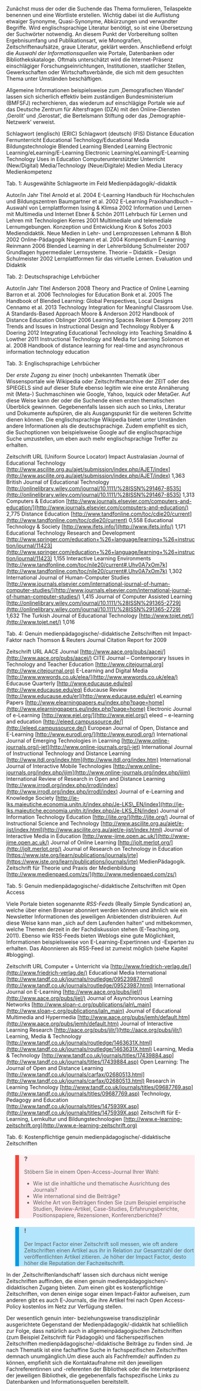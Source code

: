 <!-- filename: 02_Vorbereitung.md -->
<!-- title: Vorbereitung -->

Zunächst muss der oder die Suchende das Thema formulieren, Teilaspekte benennen und eine Wortliste erstellen. Wichtig dabei ist die Auflistung etwaiger Synonyme, Quasi-Synonyme, Abkürzungen und verwandter Begriffe. Wird englischsprachige Literatur benötigt, so ist eine Übersetzung der Suchwörter notwendig. An diesem Punkt der Vorbereitung sollten Ergebnisumfang und Publikationsart, wie Monografien, Zeitschriftenaufsätze, graue Literatur, geklärt werden. Anschließend erfolgt die *Auswahl der Informationsquellen* wie Portale, Datenbanken oder Bibliothekskataloge. Oftmals unterschätzt wird die Internet-Präsenz einschlägiger Forschungseinrichtungen, Institutionen, staatlicher Stellen, Gewerkschaften oder Wirtschaftsverbände, die sich mit dem gesuchten Thema unter Umständen beschäftigen.

Allgemeine Informationen beispielsweise zum ‚Demografischen Wandel’ lassen sich sicherlich effektiv beim zuständigen Bundesministerium (BMFSFJ) recherchieren, das wiederum auf einschlägige Portale wie auf das Deutsche Zentrum für Altersfragen (DZA) mit den Online-Diensten ‚Gerolit’ und ‚Gerostat’, die Bertelsmann Stiftung oder das ‚Demographie-Netzwerk’ verweist.

Schlagwort (englisch) (ERIC) Schlagwort (deutsch) (FIS) Distance Education Fernunterricht Educational Technology/Educational Media Bildungstechnologie Blended Learning Blended Learning Electronic Learning/eLearning/E-Learning Electronic Learning/eLearning/E-Learning Technology Uses in Education Computerunterstützter Unterricht (New/Digital) Media/Technology (Neue/Digitale) Medien Media Literacy Medienkompetenz

</blockquote>

Tab. 1: Ausgewählte Schlagworte im Feld Medienpädagogik/-didaktik

Autor/in Jahr Titel Arnold et al. 2004 E-Learning Handbuch für Hochschulen und Bildungszentren Baumgartner et al. 2002 E-Learning Praxishandbuch – Auswahl von Lernplattformen Issing &amp; Klimsa 2002 Information und Lernen mit Multimedia und Internet Ebner &amp; Schön 2011 Lehrbuch für Lernen und Lehren mit Technologien Kerres 2001 Multimediale und telemediale Lernumgebungen. Konzeption und Entwicklung Kron &amp; Sofos 2003 Mediendidaktik. Neue Medien in Lehr- und Lernprozessen Lehmann &amp; Bloh 2002 Online-Pädagogik Niegemann et al. 2004 Kompendium E-Learning Reinmann 2006 Blended Learning in der Lehrerbildung Schulmeister 2007 Grundlagen hypermedialer Lernsysteme. Theorie – Didaktik – Design Schulmeister 2002 Lernplattformen für das virtuelle Lernen. Evaluation und Didaktik

</blockquote>

Tab. 2: Deutschsprachige Lehrbücher

Autor/in Jahr Titel Anderson 2008 Theory and Practice of Online Learning Barron et al. 2006 Technologies for Education Bonk et al. 2005 The Handbook of Blended Learning: Global Perspectives, Local Designs Cennamo et al. 2013 Technology Integration for Meaningful Classroom Use. A Standards-Based Approach Moore &amp; Anderson 2012 Handbook of Distance Education Oblinger 2006 Learning Spaces Reiser &amp; Dempsey 2011 Trends and Issues in Instructional Design and Technology Roblyer &amp; Doering 2012 Integrating Educational Technology into Teaching Smaldino &amp; Lowther 2011 Instructional Technology and Media for Learning Solomon et al. 2008 Handbook of distance learning for real-time and asynchronous information technology education

</blockquote>

Tab. 3: Englischsprachige Lehrbücher

Der *erste Zugang* zu einer (noch) unbekannten Thematik über Wissensportale wie Wikipedia oder Zeitschriftenarchive der ZEIT oder des SPIEGELS sind auf dieser Stufe ebenso legitim wie eine erste Annäherung mit (Meta-) Suchmaschinen wie Google, Yahoo, Ixquick oder MetaGer. Auf diese Weise kann der oder die Suchende einen ersten thematischen Überblick gewinnen. Gegebenenfalls lassen sich auch so Links, Literatur und Dokumente aufspüren, die als Ausgangspunkt für die weiteren Schritte dienen können. Die englischsprachige Wikipedia bietet unter Umständen andere Informationen als die deutschsprachige. Zudem empfiehlt es sich, die Suchoptionen von beispielsweise Google auf die englischsprachige Suche umzustellen, um eben auch mehr englischsprachige Treffer zu erhalten.

Zeitschrift URL (Uniform Source Locator) Impact Australasian Journal of Educational Technology [http://www.ascilite.org.au/ajet/submission/index.php/AJET/index](http://www.ascilite.org.au/ajet/submission/index.php/AJET/index) 1,363 British Journal of Educational Technology [http://onlinelibrary.wiley.com/journal/10.1111/%28ISSN%291467-8535](http://onlinelibrary.wiley.com/journal/10.1111/%28ISSN%291467-8535) 1,313 Computers &amp; Education [http://www.journals.elsevier.com/computers-and-education/](http://www.journals.elsevier.com/computers-and-education/) 2,775 Distance Education [http://www.tandfonline.com/toc/cdie20/current](http://www.tandfonline.com/toc/cdie20/current) 0,558 Educational Technology &amp; Society [http://www.ifets.info/](http://www.ifets.info/) 1,171 Educational Technology Research and Development [http://www.springer.com/education+%26+language/learning+%26+instruction/journal/11423](http://www.springer.com/education+%26+language/learning+%26+instruction/journal/11423) 1,155 Interactive Learning Environments [http://www.tandfonline.com/toc/nile20/current#.Uhv0A7xOm7k](http://www.tandfonline.com/toc/nile20/current#.Uhv0A7xOm7k) 1,302 International Journal of Human-Computer Studies [http://www.journals.elsevier.com/international-journal-of-human-computer-studies/](http://www.journals.elsevier.com/international-journal-of-human-computer-studies/) 1,415 Journal of Computer Assisted Learning [http://onlinelibrary.wiley.com/journal/10.1111/%28ISSN%291365-2729](http://onlinelibrary.wiley.com/journal/10.1111/%28ISSN%291365-2729) 1,632 The Turkish Journal of Educational Technology [http://www.tojet.net/](http://www.tojet.net/) 1,016

</blockquote>

Tab. 4: Genuin medienpädagogische/-didaktische Zeitschriften mit Impact-Faktor nach Thomson &amp; Reuters Journal Citation Report for 2009

Zeitschrift URL AACE Journal [http://www.aace.org/pubs/aacej/](http://www.aace.org/pubs/aacej/) CITE Journal – Contemporary Issues in Technology and Teacher Education [http://www.citejournal.org](http://www.citejournal.org) E-Learning and Digital Media [http://www.wwwords.co.uk/elea/](http://www.wwwords.co.uk/elea/) Educause Quarterly [http://www.educause.edu/eq](http://www.educause.edu/eq) Educause Review [http://www.educause.edu/er](http://www.educause.edu/er) eLearning Papers [http://www.elearningpapers.eu/index.php?page=home](http://www.elearningpapers.eu/index.php?page=home) Electronic Journal of e-Learning [http://www.ejel.org/](http://www.ejel.org/) eleed – e-learning and education [http://eleed.campussource.de/](http://eleed.campussource.de/) European Journal of Open, Distance and E-Learning [http://www.eurodl.org/](http://www.eurodl.org/) International Journal of Emerging Technologies in Learning [http://www.online-journals.org/i-jet](http://www.online-journals.org/i-jet) International Journal of Instructional Technology and Distance Learning [http://www.itdl.org/index.htm](http://www.itdl.org/index.htm) International Journal of Interactive Mobile Technologies [http://www.online-journals.org/index.php/ijim](http://www.online-journals.org/index.php/ijim) International Review of Research in Open and Distance Learning [http://www.irrodl.org/index.php/irrodl/index](http://www.irrodl.org/index.php/irrodl/index) Journal of e-Learning and Knowledge Society [http://je-lks.maieutiche.economia.unitn.it/index.php/Je-LKS\_EN/index](http://je-lks.maieutiche.economia.unitn.it/index.php/Je-LKS_EN/index) Journal of Information Technology Education [http://jite.org/](http://jite.org/) Journal of Instructional Science and Technology [http://www.ascilite.org.au/ajet/e-jist/index.html](http://www.ascilite.org.au/ajet/e-jist/index.html) Journal of Interactive Media in Education [http://www-jime.open.ac.uk/](http://www-jime.open.ac.uk/) Journal of Online Learning [http://jolt.merlot.org/](http://jolt.merlot.org/) Journal of Research on Technology in Education [https://www.iste.org/learn/publications/journals/jrte](https://www.iste.org/learn/publications/journals/jrte) MedienPädagogik. Zeitschrift für Theorie und Praxis der Medienbildung [http://www.medienpaed.com/zs/](http://www.medienpaed.com/zs/)

</blockquote>

Tab. 5: Genuin medienpädagogische/-didaktische Zeitschriften mit Open Access

Viele Portale bieten sogenannte *RSS-Feeds* (Really Simple Syndication) an, welche über einen Browser abonniert werden können und ähnlich wie ein Newsletter Informationen des jeweiligen Anbietenden distribuieren. Auf diese Weise kann man „sich auf dem Laufenden halten“ und mitbekommen, welche Themen derzeit in der Fachdiskussion stehen (E-Teaching.org, 2011). Ebenso wie RSS-Feeds bieten Weblogs eine gute Möglichkeit, Informationen beispielsweise von E-Learning-Expertinnen und -Experten zu erhalten. Das Abonnieren als RSS-Feed ist zumeist möglich (siehe Kapitel #blogging).

Zeitschrift URL Computer + Unterricht via [http://www.friedrich-verlag.de/](http://www.friedrich-verlag.de/) Educational Media International [http://www.tandf.co.uk/journals/routledge/09523987.html](http://www.tandf.co.uk/journals/routledge/09523987.html) International Journal on E-Learning [http://www.aace.org/pubs/ijel/](http://www.aace.org/pubs/ijel/) Journal of Asynchronous Learning Networks [http://www.sloan-c.org/publications/jaln\_main](http://www.sloan-c.org/publications/jaln_main) Journal of Educational Multimedia and Hypermedia [http://www.aace.org/pubs/jemh/default.htm](http://www.aace.org/pubs/jemh/default.htm) Journal of Interactive Learning Research [http://aace.org/pubs/jilr/](http://aace.org/pubs/jilr/) Learning, Media &amp; Technology [http://www.tandf.co.uk/journals/routledge/1463631X.html](http://www.tandf.co.uk/journals/routledge/1463631X.html) Learning, Media &amp; Technology [http://www.tandf.co.uk/journals/titles/17439884.asp](http://www.tandf.co.uk/journals/titles/17439884.asp) Open Learning: The Journal of Open and Distance Learning [http://www.tandf.co.uk/journals/carfax/02680513.html](http://www.tandf.co.uk/journals/carfax/02680513.html) Research in Learning Technology [http://www.tandf.co.uk/journals/titles/09687769.asp](http://www.tandf.co.uk/journals/titles/09687769.asp) Technology, Pedagogy and Education [http://www.tandf.co.uk/journals/titles/1475939X.asp](http://www.tandf.co.uk/journals/titles/1475939X.asp) Zeitschrift für E-Learning, Lernkultur und Bildungstechnologien [http://www.e-learning-zeitschrift.org](http://www.e-learning-zeitschrift.org)

</blockquote>

Tab. 6: Kostenpflichtige genuin medienpädagogische/-didaktische Zeitschriften

<blockquote style="background: #FFEBEE; border-left: 10px solid #F44336">

### ?

Stöbern Sie in einem Open-Access-Journal Ihrer Wahl:

- Wie ist die inhaltliche und thematische Ausrichtung des Journals?
- Wie international sind die Beiträge?
- Welche Art von Beiträgen finden Sie (zum Beispiel empirische Studien, Review-Artikel, Case-Studies, Erfahrungsberichte, Positionspapiere, Rezensionen, Konferenzberichte)?

</blockquote>

<blockquote style="background: #B3E5FC; border-left: 10px solid #039BE5">

### !

Der Impact Factor einer Zeitschrift soll messen, wie oft andere Zeitschriften einen Artikel aus ihr in Relation zur Gesamtzahl der dort veröffentlichten Artikel zitieren. Je höher der Impact Factor, desto höher die Reputation der Fachzeitschrift.

</blockquote>

In der ‚Zeitschriftenlandschaft’ lassen sich durchaus nicht wenige Zeitschriften auffinden, die einen genuin medienpädagogischen/-didaktischen Zugang bieten. Zum einen gibt es kostenpflichtige Zeitschriften, von denen einige sogar einen Impact-Faktor aufweisen, zum anderen gibt es auch E-Journals, die ihre Artikel frei nach Open Access-Policy kostenlos im Netz zur Verfügung stellen.

Der wesentlich genuin inter- beziehungsweise transdisziplinär ausgerichtete Gegenstand der Medienpädagogik/-didaktik hat schließlich zur Folge, dass natürlich auch in allgemeinpädagogischen Zeitschriften (zum Beispiel Zeitschrift für Pädagogik) und fächerspezifischen Zeitschriften medienpädagogische/-didaktische Beiträge zu finden sind. Je nach Thematik ist eine fachaffine Suche in fachspezifischen Zeitschriften demnach unumgänglich.Um diese auch als Fachfremde/r auffinden zu können, empfiehlt sich die Kontaktaufnahme mit den jeweiligen Fachreferentinnen und -referenten der Bibliothek oder die Internetpräsenz der jeweiligen Bibliothek, die gegebenenfalls fachspezifische Links zu Datenbanken und Informationsquellen bereitstellt.
